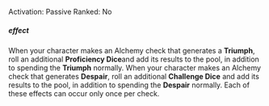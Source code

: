 Activation: Passive
Ranked: No
##### effect
When your character makes an Alchemy
check that generates a **Triumph**, roll an additional
**Proficiency Dice**and add its results to the pool,
in addition to spending the **Triumph** normally.
When your character makes an Alchemy check that
generates **Despair**, roll an additional **Challenge Dice**
and add its results to the pool, in addition to spending
the **Despair** normally. Each of these effects can
occur only once per check.
